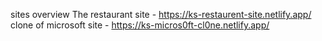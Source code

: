 sites overview
The restaurant site - https://ks-restaurent-site.netlify.app/
clone of microsoft site - https://ks-micros0ft-cl0ne.netlify.app/
